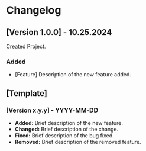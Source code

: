 # Changelog


## [Version 1.0.0] - 10.25.2024

Created Project.

### Added
- [Feature] Description of the new feature added.



## [Template]

### [Version x.y.y] - YYYY-MM-DD
- **Added:** Brief description of the new feature.
- **Changed:** Brief description of the change.
- **Fixed:** Brief description of the bug fixed.
- **Removed:** Brief description of the removed feature.
